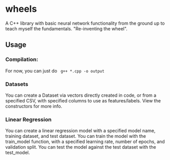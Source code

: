 # wheels
A C++ library with basic neural network functionality from the ground up to teach myself the fundamentals. "Re-inventing the wheel".

## Usage

### Compilation: 
For now, you can just do 
``` g++ *.cpp -o output```

### Datasets
You can create a Dataset via vectors directly created in code, or from a specified CSV, with specified columns to use as features/labels. View the constructors for more info.

### Linear Regression
You can create a linear regression model with a specified model name, training dataset, and test dataset. You can train the model with the train_model function, with a specified learning rate, number of epochs, and validation split. You can test the model against the test dataset with the test_model.

